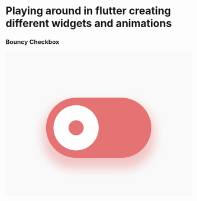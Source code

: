 # Playing around in flutter creating different widgets and animations

### Bouncy Checkbox ###
<img src="showcase/bouncycheckbox.gif"  />

